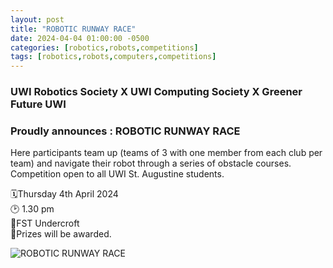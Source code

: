 ```yaml
---
layout: post
title: "ROBOTIC RUNWAY RACE"
date: 2024-04-04 01:00:00 -0500
categories: [robotics,robots,competitions]
tags: [robotics,robots,computers,competitions]
---
```


### UWI Robotics Society X UWI Computing Society X Greener Future UWI 
### Proudly announces : ROBOTIC RUNWAY RACE

Here participants team up (teams of 3 with one member from each club per team) and navigate their robot through a series of obstacle courses.
Competition open to all UWI St. Augustine students.

🗓Thursday 4th April 2024         
🕑 1.30 pm                                     
📍FST Undercroft                                    
🎁Prizes will be awarded.

![ROBOTIC RUNWAY RACE](https://i.imgur.com/psri77I.jpg)
